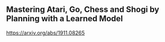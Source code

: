 ## Mastering Atari, Go, Chess and Shogi by Planning with a Learned Model

https://arxiv.org/abs/1911.08265
